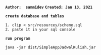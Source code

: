 **`Author:  sammidev`**
**`Created: Jan 13, 2021`**


**`create database and tables`**
```
1. clip < src/resources/scheme.sql
2. paste it in your sql console
```

**`run program`**
```
java -jar dist/SimpleAppJadwalKuliah.jar
```